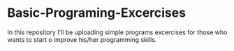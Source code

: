 # Basic-Programing-Excercises
In this repository I'll be uploading simple programs excercises for those who wants to start o improve his/her programming skills.
